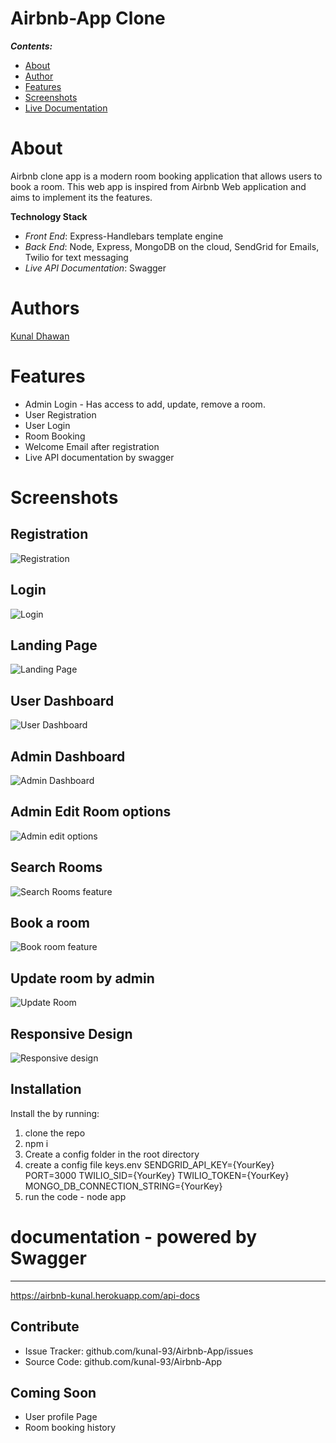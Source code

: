 Airbnb-App Clone
================

**_Contents:_**
- [About](#about)
- [Author](#authors)
- [Features](#features)
- [Screenshots](#screenshots)
- [Live Documentation](#documentation)

# About

Airbnb clone app is a modern room booking application that allows users to book a room. This web app is inspired from Airbnb Web application and aims to implement its the features.

**Technology Stack**
- *Front End*: Express-Handlebars template engine
- *Back End*: Node, Express, MongoDB on the cloud, SendGrid for Emails, Twilio for text messaging
- *Live API Documentation*: Swagger

# Authors

[Kunal Dhawan](https://github.com/kunal-93)

# Features

- Admin Login - Has access to add, update, remove a room.
- User Registration
- User Login
- Room Booking
- Welcome Email after registration
- Live API documentation by swagger

# Screenshots
## Registration
![Registration](./screenshots/registration.png)

## Login
![Login](./screenshots/login.png)

## Landing Page
![Landing Page](./screenshots/landing-page.png)

## User Dashboard
![User Dashboard](./screenshots/user-dashboard.png)

## Admin Dashboard
![Admin Dashboard](./screenshots/admin-dashboard.png)

## Admin Edit Room options
![Admin edit options](./screenshots/admin-edit-options.png)

## Search Rooms
![Search Rooms feature](./screenshots/room-search.png)

## Book a room
![Book room feature](./screenshots/book-room.png)

## Update room by admin
![Update Room](./screenshots/room-edit-admin.png)

## Responsive Design
![Responsive design](./screenshots/responsive-design.png)

Installation
------------

Install the by running:
1. clone the repo
2. npm i
3. Create a config folder in the root directory
4. create a config file keys.env
        SENDGRID_API_KEY={YourKey}
        PORT=3000
        TWILIO_SID={YourKey}
        TWILIO_TOKEN={YourKey}
        MONGO_DB_CONNECTION_STRING={YourKey}
5. run the code - node app

# documentation - powered by Swagger
----------
https://airbnb-kunal.herokuapp.com/api-docs

Contribute
----------

- Issue Tracker: github.com/kunal-93/Airbnb-App/issues
- Source Code: github.com/kunal-93/Airbnb-App

Coming Soon
----------

- User profile Page
- Room booking history